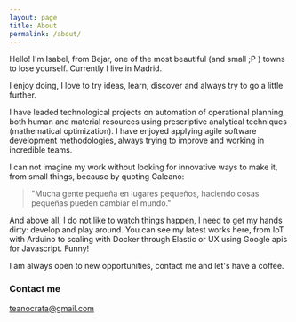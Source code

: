 ```yaml
---
layout: page
title: About
permalink: /about/
---
```


Hello! I'm Isabel, from Bejar, one of the most beautiful (and small ;P ) towns to lose yourself. Currently I live in Madrid.

I enjoy doing, I love to try ideas, learn, discover and always try to go a little further.

I have leaded technological projects on automation of operational planning, both human and material resources using prescriptive analytical techniques (mathematical optimization). I have enjoyed applying agile software development methodologies, always trying to improve and working in incredible teams.

I can not imagine my work without looking for innovative ways to make it, from small things, because by quoting Galeano:
> "Mucha gente pequeña en lugares pequeños, haciendo cosas pequeñas pueden cambiar el mundo."

And above all, I do not like to watch things happen, I need to get my hands dirty: develop and play around. You can see my latest works here, from IoT with Arduino to scaling with Docker through Elastic or UX using Google apis for Javascript. Funny!

I am always open to new opportunities, contact me and let's have a coffee.

### Contact me

[teanocrata@gmail.com](mailto:teanocrata@gmail.com)
